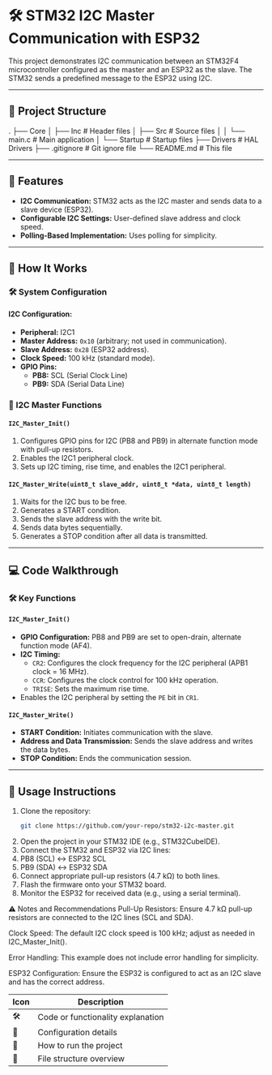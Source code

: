 # 🛠️ STM32 I2C Master Communication with ESP32

This project demonstrates I2C communication between an STM32F4 microcontroller configured as the master and an ESP32 as the slave. The STM32 sends a predefined message to the ESP32 using I2C.

---

## 📂 Project Structure

.
├── Core
│ ├── Inc # Header files
│ ├── Src # Source files
│ │ └── main.c # Main application
│ └── Startup # Startup files
├── Drivers # HAL Drivers
├── .gitignore # Git ignore file
└── README.md # This file

---

## 📝 Features

- **I2C Communication:** STM32 acts as the I2C master and sends data to a slave device (ESP32).
- **Configurable I2C Settings:** User-defined slave address and clock speed.
- **Polling-Based Implementation:** Uses polling for simplicity.

---

## 🚀 How It Works

### 🛠️ System Configuration

#### I2C Configuration:
- **Peripheral:** I2C1
- **Master Address:** `0x10` (arbitrary; not used in communication).
- **Slave Address:** `0x28` (ESP32 address).
- **Clock Speed:** 100 kHz (standard mode).
- **GPIO Pins:**
  - **PB8:** SCL (Serial Clock Line)
  - **PB9:** SDA (Serial Data Line)

### 🔧 I2C Master Functions

#### `I2C_Master_Init()`
1. Configures GPIO pins for I2C (PB8 and PB9) in alternate function mode with pull-up resistors.
2. Enables the I2C1 peripheral clock.
3. Sets up I2C timing, rise time, and enables the I2C1 peripheral.

#### `I2C_Master_Write(uint8_t slave_addr, uint8_t *data, uint8_t length)`
1. Waits for the I2C bus to be free.
2. Generates a START condition.
3. Sends the slave address with the write bit.
4. Sends data bytes sequentially.
5. Generates a STOP condition after all data is transmitted.

---

## 💻 Code Walkthrough

### 🛠️ Key Functions

#### `I2C_Master_Init()`
- **GPIO Configuration:** PB8 and PB9 are set to open-drain, alternate function mode (AF4).
- **I2C Timing:** 
  - `CR2`: Configures the clock frequency for the I2C peripheral (APB1 clock = 16 MHz).
  - `CCR`: Configures the clock control for 100 kHz operation.
  - `TRISE`: Sets the maximum rise time.
- Enables the I2C peripheral by setting the `PE` bit in `CR1`.

#### `I2C_Master_Write()`
- **START Condition:** Initiates communication with the slave.
- **Address and Data Transmission:** Sends the slave address and writes the data bytes.
- **STOP Condition:** Ends the communication session.

---

## 📸 Usage Instructions

1. Clone the repository:
   ```bash
   git clone https://github.com/your-repo/stm32-i2c-master.git
2. Open the project in your STM32 IDE (e.g., STM32CubeIDE).
3. Connect the STM32 and ESP32 via I2C lines:
4. PB8 (SCL) ↔ ESP32 SCL
5. PB9 (SDA) ↔ ESP32 SDA
6. Connect appropriate pull-up resistors (4.7 kΩ) to both lines.
7. Flash the firmware onto your STM32 board.
8. Monitor the ESP32 for received data (e.g., using a serial terminal).

⚠️ Notes and Recommendations
Pull-Up Resistors: Ensure 4.7 kΩ pull-up resistors are connected to the I2C lines (SCL and SDA).

Clock Speed: The default I2C clock speed is 100 kHz; adjust as needed in I2C_Master_Init().

Error Handling: This example does not include error handling for simplicity.

ESP32 Configuration: Ensure the ESP32 is configured to act as an I2C slave and has the correct address.

| Icon | Description                       |
| ---- | --------------------------------- |
| 🛠️  | Code or functionality explanation |
| 🔧   | Configuration details             |
| 🚀   | How to run the project            |
| 📂   | File structure overview           |
